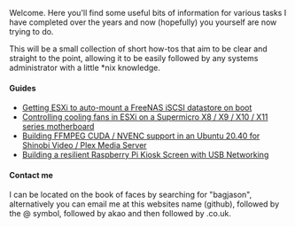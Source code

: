 Welcome. Here you'll find some useful bits of information for various tasks I have completed over the years and now (hopefully) you yourself are now trying to do.

This will be a small collection of short how-tos that aim to be clear and straight to the point, allowing it to be easily followed by any systems administrator with a little *nix knowledge.

#### Guides

* [Getting ESXi to auto-mount a FreeNAS iSCSI datastore on boot](guides/esxi-freenas.md)
* [Controlling cooling fans in ESXi on a Supermicro X8 / X9 / X10 / X11 series motherboard](https://github.com/jasongaunt/Supermicro-Fan-Control)
* [Building FFMPEG CUDA / NVENC support in an Ubuntu 20.40 for Shinobi Video / Plex Media Server](guides/ubuntu-2004-cuda-ffmpeg.md)
* [Building a resilient Raspberry Pi Kiosk Screen with USB Networking](guides/raspberry-pi-usb-kiosk.md)

#### Contact me

I can be located on the book of faces by searching for "bagjason", alternatively you can email me at this websites name (github), followed by the @ symbol, followed by akao and then followed by .co.uk.
